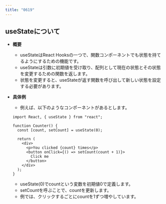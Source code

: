 ```yaml
---
title: "0619"
---
```


## useStateについて
- **概要**

  - useStateはReact Hooksの一つで、関数コンポーネントでも状態を持てるようにするための機能です。
  - useStateは引数に初期値を受け取り、配列として現在の状態とその状態を変更するための関数を返します。
  - 状態を変更すると、useStateが返す関数を呼び出して新しい状態を設定する必要があります。


- **具体例**

  - 例えば、以下のようなコンポーネントがあるとします。

  ```
  import React, { useState } from "react";
  
  function Counter() {
    const [count, setCount] = useState(0);
  
    return (
      <div>
        <p>You clicked {count} times</p>
        <button onClick={() => setCount(count + 1)}>
          Click me
        </button>
      </div>
    );
  }
  ```
  - useState(0)でcountという変数を初期値0で定義します。
  - setCountを呼ぶことで、countを更新します。
  - 例では、クリックするごとにcountを1ずつ増やしています。
